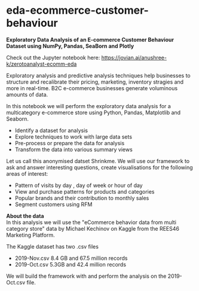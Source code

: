 # eda-ecommerce-customer-behaviour
<b>Exploratory Data Analysis of an E-commerce Customer Behaviour Dataset using NumPy, Pandas, SeaBorn and Plotly</b>

Check out the Jupyter notebook here: https://jovian.ai/anushree-k/zerotoanalyst-ecomm-eda

Exploratory analysis and predictive analysis techniques help businesses to structure and recalibrate their pricing, marketing, inventory stragies and more in real-time.
B2C e-commerce businesses generate voluminous amounts of data. 

In this notebook we will perform the exploratory data analysis for a multicategory e-commerce store using Python, Pandas, Matplotlib and Seaborn.
- Identify a dataset for analysis
- Explore techniques to work with large data sets
- Pre-process or prepare the data for analysis
- Transform the data into various summary views

Let us call this anonymised datset Shrinkme. We will use our framework to ask and answer interesting questions, create visualisations for the following areas of interest:

- Pattern of visits by day , day of week or hour of day
- View and purchase patterns for products and categories
- Popular brands and their contribution to monthly sales
- Segment customers using RFM

<b>About the data</b>  
In this analysis we will use the "eCommerce behavior data from multi category store" data by Michael Kechinov on Kaggle from the REES46 Marketing Platform.

The Kaggle dataset has two .csv files
- 2019-Nov.csv 8.4 GB and 67.5 million records  
- 2019-Oct.csv 5.3GB and 42.4 million records  

We will build the framework with and perform the analysis on the 2019-Oct.csv file.
